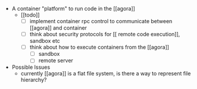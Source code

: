 - A container "platform" to run code in the [[agora]]
	- [[todo]]
		- [ ]  implement container rpc control to communicate between [[agora]] and container
		- [ ] think about security protocols for [[ remote code execution]], sandbox etc
		- [ ] think about how to execute containers from the [[agora]]
			- [ ] sandbox
			- [ ] remote server

- Possible Issues
	- currently [[agora]] is a flat file system, is there a way to represent file hierarchy?